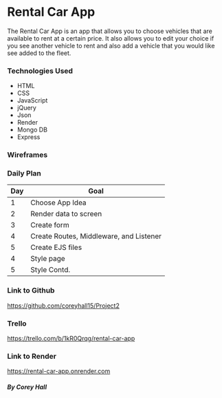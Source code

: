 # Rental Car App

The Rental Car App is an app that allows you to choose vehicles that are available to rent at a certain price. It also allows you to edit your choice if you see another vehicle to rent and also add a vehicle that you would like see added to the fleet.

### Technologies Used

- HTML
- CSS
- JavaScript
- jQuery
- Json
- Render
- Mongo DB
- Express

### Wireframes




### Daily Plan

| Day | Goal |
|-----|------|
| 1 | Choose App Idea |
| 2 | Render data to screen |
| 3 | Create form |
| 4 | Create Routes, Middleware, and Listener |
| 5 | Create EJS files |
| 4 | Style page |
| 5 | Style Contd. |

### Link to Github
https://github.com/coreyhall15/Project2

### Trello
https://trello.com/b/1kR0Qrqg/rental-car-app

### Link to Render
https://rental-car-app.onrender.com


##### By Corey Hall